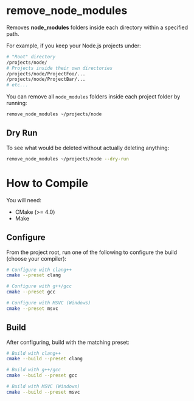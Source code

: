 # remove_node_modules

Removes **node_modules** folders inside each directory within a specified path.

For example, if you keep your Node.js projects under:

```bash
# "Root" directory
/projects/node/
# Projects inside their own directories
/projects/node/ProjectFoo/...
/projects/node/ProjectBar/...
# etc...
```

You can remove all `node_modules` folders inside each project folder by running:

```bash
remove_node_modules ~/projects/node
```

## Dry Run

To see what would be deleted without actually deleting anything:

```bash
remove_node_modules ~/projects/node --dry-run
```

# How to Compile

You will need:

- CMake (>= 4.0)
- Make

## Configure

From the project root, run one of the following to configure the build (choose your compiler):

```bash
# Configure with clang++
cmake --preset clang

# Configure with g++/gcc
cmake --preset gcc

# Configure with MSVC (Windows)
cmake --preset msvc
```

## Build

After configuring, build with the matching preset:

```bash
# Build with clang++
cmake --build --preset clang

# Build with g++/gcc
cmake --build --preset gcc

# Build with MSVC (Windows)
cmake --build --preset msvc
```
